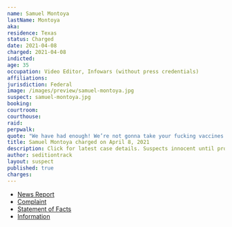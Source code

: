 ```yaml
---
name: Samuel Montoya
lastName: Montoya
aka:
residence: Texas
status: Charged
date: 2021-04-08
charged: 2021-04-08
indicted:
age: 35
occupation: Video Editor, Infowars (without press credentials)
affiliations:
jurisdiction: Federal
image: /images/preview/samuel-montoya.jpg
suspect: samuel-montoya.jpg
booking:
courtroom:
courthouse:
raid:
perpwalk:
quote: "We have had enough! We’re not gonna take your fucking vaccines! We’re not gonna take all your bullshit! The people are rising up!"
title: Samuel Montoya charged on April 8, 2021
description: Click for latest case details. Suspects innocent until proven guilty.
author: seditiontrack
layout: suspect
published: true
charges:
---
```

- [News Report](https://www.alternet.org/2021/04/samuel-christopher-montoya/)
- [Complaint](https://www.justice.gov/usao-dc/case-multi-defendant/file/1386666/download)
- [Statement of Facts](https://www.justice.gov/usao-dc/case-multi-defendant/file/1386671/download)
- [Information](https://www.justice.gov/usao-dc/case-multi-defendant/file/1392986/download)
